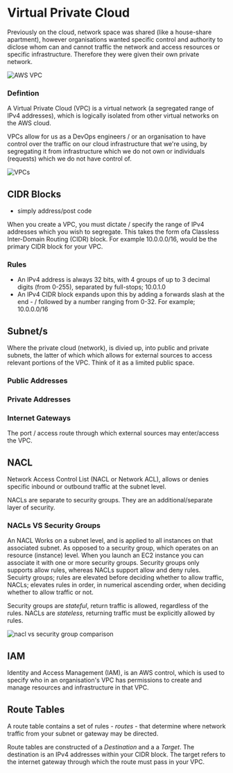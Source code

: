 # Virtual Private Cloud

Previously on the cloud, network space was shared (like a house-share apartment), however organisations wanted specific control and authority to diclose whom can and cannot traffic the network and access resources or specific infrastructure. Therefore they were given their own private network.

![AWS VPC](https://user-images.githubusercontent.com/47668244/187456426-f82a9d08-414d-468c-9678-450d80f78101.png)

### Defintion

A Virtual Private Cloud (VPC) is a virtual network (a segregated range of IPv4 addresses), which is logically isolated from other virtual networks on the AWS cloud.

VPCs allow for us as a DevOps engineers / or an organisation to have control over the traffic on our cloud infrastructure that we're using, by segregating it from infrastructure which we do not own or individuals (requests) which we do not have control of.

![VPCs](https://user-images.githubusercontent.com/47668244/187456485-d0e39b3f-7efa-40b1-9b43-0d6dacab90d2.png)

## CIDR Blocks 

- simply address/post code

When you create a VPC, you must dictate / specify the range of IPv4 addresses which you wish to segregate. This takes the form ofa Classless Inter-Domain Routing (CIDR) block. For example 10.0.0.0/16, would be the primary CIDR block for your VPC.

### Rules

- An IPv4 address is always 32 bits, with 4 groups of up to 3 decimal digits (from 0-255), separated by full-stops; 10.0.1.0
- An IPv4 CIDR block expands upon this by adding a forwards slash at the end - / followed by a number ranging from 0-32. For example; 10.0.0.0/16

## Subnet/s

Where the private cloud (network), is divied up, into public and private subnets, the latter of which which allows for external sources to access relevant portions of the VPC. Think of it as a limited public space.

### Public Addresses

### Private Addresses

### Internet Gateways

The port / access route through which external sources may enter/access the VPC.

## NACL

Network Access Control List (NACL or Network ACL), allows or denies specific inbound or outbound traffic at the subnet level.  

NACLs are separate to security groups. They are an additional/separate layer of security. 

### NACLs VS Security Groups

An NACL Works on a subnet level, and is applied to all instances on that associated subnet. As opposed to a security group, which operates on an resource (instance) level. When you launch an EC2 instance you can associate it with one or more security groups. Security groups only supports allow rules, whereas NACLs support allow and deny rules. Secuirty groups; rules are elevated before deciding whether to allow traffic, NACLs; elevates rules in order, in numerical ascending order, when deciding whether to allow traffic or not. 

Security groups are *stateful*, return traffic is allowed, regardless of the rules. NACLs are *stateless*, returning traffic must be explicitly allowed by rules.

![nacl vs security group comparison](https://user-images.githubusercontent.com/47668244/187656855-66d5ebab-26df-4c9f-aec5-5d380452ad91.png)

## IAM

Identity and Access Management (IAM), is an AWS control, which is used to specify who in an organisation's VPC has permissions to create and manage resources and infrastructure in that VPC.

## Route Tables

A route table contains a set of rules - *routes* - that determine where network traffic from your subnet or gateway may be directed. 

Route tables are constructed of a *Destination* and a a *Target*. The destination is an IPv4 addresses within your CIDR block. The target refers to the internet gateway through which the route must pass in your VPC.


